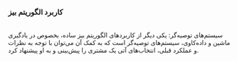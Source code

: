 ### کاربرد الگوریتم بیز
<br/>
سیستم‌های توصیه‌گر: یکی دیگر از کاربردهای الگوریتم بیز ساده، بخصوص در یادگیری ماشین و داده‌کاوی، سیستم‌های توصیه‌گر است که به کمک آن می‌توان با توجه به نظرات و عملکرد قبلی، انتخاب‌های آتی یک مشتری را پیش‌بینی و به او پیشنهاد کرد.
<br/>
